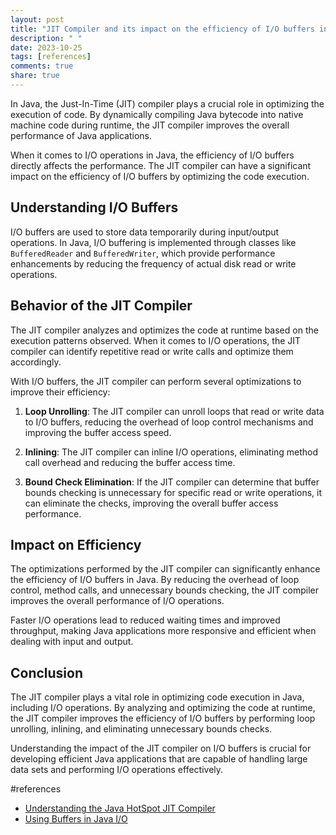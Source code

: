 ```yaml
---
layout: post
title: "JIT Compiler and its impact on the efficiency of I/O buffers in Java"
description: " "
date: 2023-10-25
tags: [references]
comments: true
share: true
---
```


In Java, the Just-In-Time (JIT) compiler plays a crucial role in optimizing the execution of code. By dynamically compiling Java bytecode into native machine code during runtime, the JIT compiler improves the overall performance of Java applications.

When it comes to I/O operations in Java, the efficiency of I/O buffers directly affects the performance. The JIT compiler can have a significant impact on the efficiency of I/O buffers by optimizing the code execution.

## Understanding I/O Buffers

I/O buffers are used to store data temporarily during input/output operations. In Java, I/O buffering is implemented through classes like `BufferedReader` and `BufferedWriter`, which provide performance enhancements by reducing the frequency of actual disk read or write operations.

## Behavior of the JIT Compiler

The JIT compiler analyzes and optimizes the code at runtime based on the execution patterns observed. When it comes to I/O operations, the JIT compiler can identify repetitive read or write calls and optimize them accordingly.

With I/O buffers, the JIT compiler can perform several optimizations to improve their efficiency:

1. **Loop Unrolling**: The JIT compiler can unroll loops that read or write data to I/O buffers, reducing the overhead of loop control mechanisms and improving the buffer access speed.

2. **Inlining**: The JIT compiler can inline I/O operations, eliminating method call overhead and reducing the buffer access time.

3. **Bound Check Elimination**: If the JIT compiler can determine that buffer bounds checking is unnecessary for specific read or write operations, it can eliminate the checks, improving the overall buffer access performance.

## Impact on Efficiency

The optimizations performed by the JIT compiler can significantly enhance the efficiency of I/O buffers in Java. By reducing the overhead of loop control, method calls, and unnecessary bounds checking, the JIT compiler improves the overall performance of I/O operations.

Faster I/O operations lead to reduced waiting times and improved throughput, making Java applications more responsive and efficient when dealing with input and output.

## Conclusion

The JIT compiler plays a vital role in optimizing code execution in Java, including I/O operations. By analyzing and optimizing the code at runtime, the JIT compiler improves the efficiency of I/O buffers by performing loop unrolling, inlining, and eliminating unnecessary bounds checks.

Understanding the impact of the JIT compiler on I/O buffers is crucial for developing efficient Java applications that are capable of handling large data sets and performing I/O operations effectively.

#references 
- [Understanding the Java HotSpot JIT Compiler](https://www.oracle.com/technical-resources/articles/java/architect-jit-compiler.html) 
- [Using Buffers in Java I/O](https://docs.oracle.com/en/java/javase/11/docs/api/java.base/java/nio/Buffer.html)